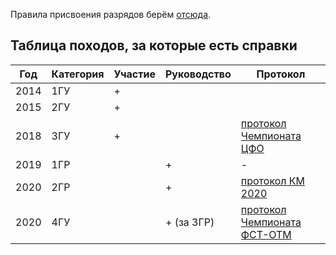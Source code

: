 Правила присвоения разрядов берём [отсюда](https://base.garant.ru/71829736/6571422aab97cae28af148cd743024bb/).

## Таблица походов, за которые есть справки

Год   | Категория | Участие  |  Руководство | Протокол
|-|-|-|-|-|
2014 | 1ГУ | + |  |
2015 | 2ГУ | + |
2018 | 3ГУ | + |  | [протокол Чемпионата ЦФО](https://fst-otm.net/file/rezult/marshrut_scan/2018_cfo/cfo2018_protokol_f9_gornyj.jpg)
2019 | 1ГР |   |  + | -
2020 | 2ГР |   |  + | [протокол КМ 2020](https://fst-otm.net/file/rezult/marshrut_scan/2021_km/km2021_gory_1ks_f9.pdf)
2020 | 4ГУ |   |  + (за 3ГР) | [протокол Чемпионата ФСТ-ОТМ](https://fst-otm.net/file/rezult/marshrut_scan/2021_chfst-otm/chfst-otm_2021_gory_f9.pdf)
